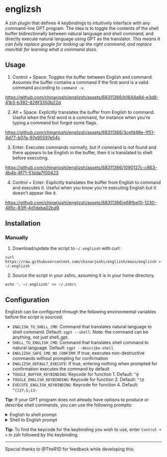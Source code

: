 # englizsh
A zsh plugin that defines 4 keybindings to intuitively interface with any command-line GPT program. The idea is to toggle the contents of the shell buffer bidirectionally between natural language and shell command, and directly execute natural language using GPT as the translator.
*This means it can fully replace google for looking up the right command, and replace man/tldr for learning what a command does.*

## Usage

1. Control + Space: Toggles the buffer between English and command. Assumes the buffer contains a command if the first word is a valid command according to `command -v`.

https://github.com/chinarjoshi/englizsh/assets/68311366/b1644a84-e3d8-41b3-b392-826f3350b22d

2. Alt + Space: Explicitly translates the buffer from English to command. Useful when the first word is a command, for instance when you're typing a command but forgot some flags.

https://github.com/chinarjoshi/englizsh/assets/68311366/3cefd48e-1f51-4d77-b07a-97e95597e54c
   
3. Enter: Executes commands normally, but if command is not found and there appears to be English in the buffer, then it is translated to shell before executing.

https://github.com/chinarjoshi/englizsh/assets/68311366/1090127c-c863-4b4b-8f71-51dda7f00423

4. Control + Enter: Explicitly translates the buffer from English to command and executes it. Useful when you know you're executing English but it doesn't appear like it.

https://github.com/chinarjoshi/englizsh/assets/68311366/e68fbe10-1230-485c-83ff-4d1deba02bd9

## Installation

### Manually

1. Download/update the script to `~/.englizsh` with curl:

`curl https://raw.githubusercontent.com/chinarjoshi/englizsh/main/englizsh > ~/.englizsh`

2. Source the script in your zshrc, assuming it is in your home directory.

`echo '. ~/.englizsh' >> ~/.zshrc`

## Configuration

Englizsh can be configured through the following environmental variables before the script is sourced:

* `ENGLISH_TO_SHELL_CMD`: Command that translates natural language to shell command. Default: `sgpt --shell`. Note: the command can be anything, not just shell_gpt.
* `SHELL_TO_ENGLISH_CMD`: Command that translates shell command to natural language. Default: `sgpt --describe-shell`
* `ENGLIZSH_SAFE_CMD_NO_CONFIRM`: If true, executes non-destructive commands without prompting for confirmation
* `ENGLIZSH_DEFAULT_EXECUTE`: If true, entering nothing when prompted for confirmation executes the command by default
* `TOGGLE_BUFFER_KEYBINDING`: Keycode for function 1. Default: `^@`
* `TOGGLE_ENGLISH_KEYBINDING`: Keycode for function 2. Default: `^[@`
* `EXECUTE_ENGLISH_KEYBINDING`: Keycode for function 4. Default: `^[[27;5;13~`


**Tip:** If your GPT program does not already have options to produce or describe shell commands, you can use the following prompts:

<details>
<summary>English to shell prompt</summary>
<br>
Provide only {YOUR SHELL} commands for {YOUR OS} without any description.
If there is a lack of details, provide most logical solution.
Ensure the output is a valid shell command.
If multiple steps required try to combine them together.
</details>

<details>
<summary>Shell to English prompt</summary>
<br>
Provide a terse, single sentence description of the given shell command.
IMPORTANT: Do NOT start with 'This command ...', instead start with a verb.
Use the following example:
Command: du -cks
Answer: List the total disk usage of the current directory and its subdirectories in kilobytes
</details>


**Tip:** To find the keycode for the keybinding you wish to use, enter `Control + v` in zsh followed by the keybinding.

----------

Special thanks to @TheR1D for feedback while developing this.
